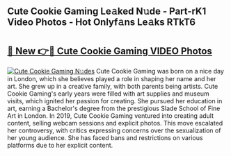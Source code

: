 ## Cute Cookie Gaming Le𝚊ked N𝚞de - Part-rK1 Video Photos - Hot Onlyf𝚊ns Le𝚊ks RTkT6

# <h2><a href="http://ab45112.deff.icu/?id=Cute+Cookie+Gaming">🔗 New 👉🔴 Cute Cookie Gaming VIDEO Photos</a></h2>

[![Cute Cookie Gaming N𝚞des](https://i.imgur.com/rIISA9y.gif)](http://ab45112.deff.icu/?id=Cute+Cookie+Gaming)
Cute Cookie Gaming was born on a nice day in London, which she believes played a role in shaping her name and her art. She grew up in a creative family, with both parents being artists. Cute Cookie Gaming's early years were filled with art supplies and museum visits, which ignited her passion for creating. She pursued her education in art, earning a Bachelor's degree from the prestigious Slade School of Fine Art in London. In 2019, Cute Cookie Gaming ventured into creating adult content, selling webcam sessions and explicit photos. This move escalated her controversy, with critics expressing concerns over the sexualization of her young audience. She has faced bans and restrictions on various platforms due to her explicit content.
